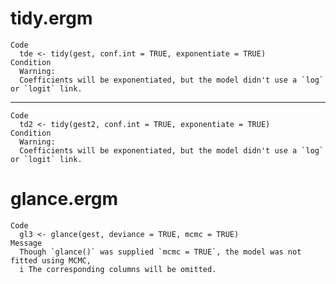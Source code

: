 # tidy.ergm

    Code
      tde <- tidy(gest, conf.int = TRUE, exponentiate = TRUE)
    Condition
      Warning:
      Coefficients will be exponentiated, but the model didn't use a `log` or `logit` link.

---

    Code
      td2 <- tidy(gest2, conf.int = TRUE, exponentiate = TRUE)
    Condition
      Warning:
      Coefficients will be exponentiated, but the model didn't use a `log` or `logit` link.

# glance.ergm

    Code
      gl3 <- glance(gest, deviance = TRUE, mcmc = TRUE)
    Message
      Though `glance()` was supplied `mcmc = TRUE`, the model was not fitted using MCMC,
      i The corresponding columns will be omitted.

